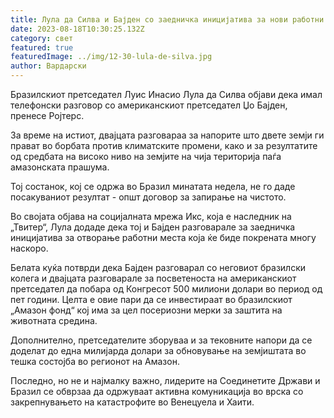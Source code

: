 ```yaml
---
title: Лула да Силва и Бајден со заедничка иницијатива за нови работни места
date: 2023-08-18T10:30:25.132Z
category: свет
featured: true
featuredImage: ../img/12-30-lula-de-silva.jpg
author: Вардарски
---
```

Бразилскиот претседател Луис Инасио Лула да Силва објави дека имал телефонски разговор со американскиот претседател Џо Бајден, пренесе Ројтерс.

За време на истиот, двајцата разговараа за напорите што двете земји ги прават во борбата против климатските промени, како и за резултатите од средбата на високо ниво на земјите на чија територија паѓа амазонската прашума.

Тој состанок, кој се одржа во Бразил минатата недела, не го даде посакуваниот резултат - општ договор за запирање на чистото.

Во својата објава на социјалната мрежа Икс, која е наследник на „Твитер“, Лула додаде дека тој и Бајден разговарале за заедничка иницијатива за отворање работни места која ќе биде покрената многу наскоро.

Белата куќа потврди дека Бајден разговарал со неговиот бразилски колега и двајцата разговарале за посветеноста на американскиот претседател да побара од Конгресот 500 милиони долари во период од пет години. Целта е овие пари да се инвестираат во бразилскиот „Амазон фонд“ кој има за цел посериозни мерки за заштита на животната средина.

Дополнително, претседателите зборуваа и за тековните напори да се доделат до една милијарда долари за обновување на земјиштата во тешка состојба во регионот на Амазон.

Последно, но не и најмалку важно, лидерите на Соединетите Држави и Бразил се обврзаа да одржуваат активна комуникација во врска со закрепнувањето на катастрофите во Венецуела и Хаити.